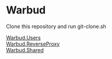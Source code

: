 # Warbud

Clone this repository and run git-clone.sh

[Warbud.Users](https://github.com/Nairda015/Warbud.Users)  
[Warbud.ReverseProxy](https://github.com/Nairda015/Warbud.ReverseProxy)  
[Warbud.Shared](https://github.com/Nairda015/Warbud.Shared)  
